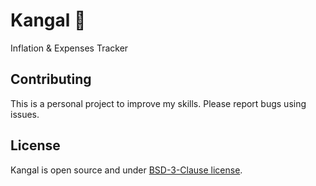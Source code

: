 # Kangal 🦮
Inflation &amp; Expenses Tracker 

## Contributing

This is a personal project to improve my skills. Please report bugs using issues.

## License

Kangal is open source and under [BSD-3-Clause license](./LICENSE).
